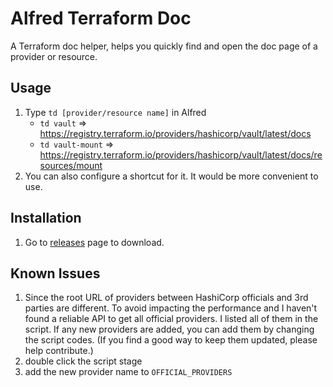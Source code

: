 # Alfred Terraform Doc

A Terraform doc helper, helps you quickly find and open the doc page of a provider or resource.

## Usage

1. Type `td [provider/resource name]` in Alfred
   -  `td vault`
      => <https://registry.terraform.io/providers/hashicorp/vault/latest/docs>
   -  `td vault-mount`
      => <https://registry.terraform.io/providers/hashicorp/vault/latest/docs/resources/mount>
2. You can also configure a shortcut for it. It would be more convenient to use.

## Installation

1. Go to [releases](https://github.com/beviz/alfred-terraform-doc/releases) page to download.

## Known Issues

1. Since the root URL of providers between HashiCorp officials and 3rd parties are different. To avoid impacting the performance and I haven't found a reliable API to get all official providers. I listed all of them in the script. If any new providers are added, you can add them by changing the script codes. (If you find a good way to keep them updated, please help contribute.)
  1. double click the script stage
  2. add the new provider name to `OFFICIAL_PROVIDERS`

